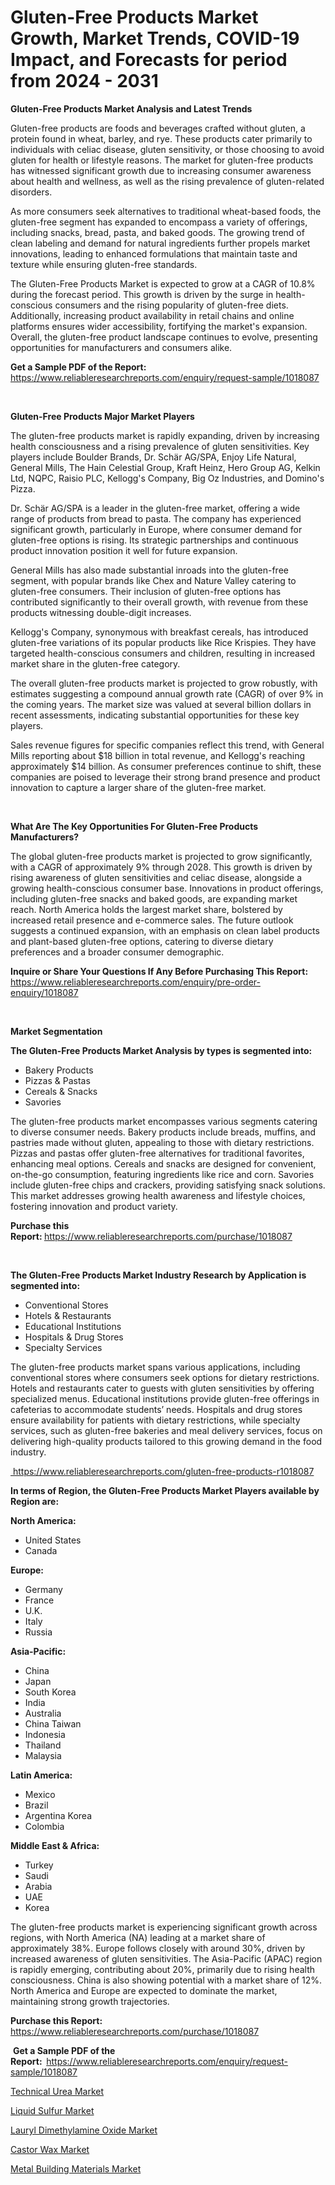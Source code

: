 <p><h1>Gluten-Free Products Market Growth, Market Trends, COVID-19 Impact, and Forecasts for period from 2024 - 2031</h1></p><p><strong>Gluten-Free Products Market Analysis and Latest Trends</strong></p>
<p><p>Gluten-free products are foods and beverages crafted without gluten, a protein found in wheat, barley, and rye. These products cater primarily to individuals with celiac disease, gluten sensitivity, or those choosing to avoid gluten for health or lifestyle reasons. The market for gluten-free products has witnessed significant growth due to increasing consumer awareness about health and wellness, as well as the rising prevalence of gluten-related disorders.</p><p>As more consumers seek alternatives to traditional wheat-based foods, the gluten-free segment has expanded to encompass a variety of offerings, including snacks, bread, pasta, and baked goods. The growing trend of clean labeling and demand for natural ingredients further propels market innovations, leading to enhanced formulations that maintain taste and texture while ensuring gluten-free standards.</p><p>The Gluten-Free Products Market is expected to grow at a CAGR of 10.8% during the forecast period. This growth is driven by the surge in health-conscious consumers and the rising popularity of gluten-free diets. Additionally, increasing product availability in retail chains and online platforms ensures wider accessibility, fortifying the market's expansion. Overall, the gluten-free product landscape continues to evolve, presenting opportunities for manufacturers and consumers alike.</p></p>
<p><strong>Get a Sample PDF of the Report:&nbsp;</strong> <a href="https://www.reliableresearchreports.com/enquiry/request-sample/1018087">https://www.reliableresearchreports.com/enquiry/request-sample/1018087</a></p>
<p>&nbsp;</p>
<p><strong>Gluten-Free Products Major Market Players</strong></p>
<p><p>The gluten-free products market is rapidly expanding, driven by increasing health consciousness and a rising prevalence of gluten sensitivities. Key players include Boulder Brands, Dr. Schär AG/SPA, Enjoy Life Natural, General Mills, The Hain Celestial Group, Kraft Heinz, Hero Group AG, Kelkin Ltd, NQPC, Raisio PLC, Kellogg's Company, Big Oz Industries, and Domino's Pizza.</p><p>Dr. Schär AG/SPA is a leader in the gluten-free market, offering a wide range of products from bread to pasta. The company has experienced significant growth, particularly in Europe, where consumer demand for gluten-free options is rising. Its strategic partnerships and continuous product innovation position it well for future expansion.</p><p>General Mills has also made substantial inroads into the gluten-free segment, with popular brands like Chex and Nature Valley catering to gluten-free consumers. Their inclusion of gluten-free options has contributed significantly to their overall growth, with revenue from these products witnessing double-digit increases.</p><p>Kellogg's Company, synonymous with breakfast cereals, has introduced gluten-free variations of its popular products like Rice Krispies. They have targeted health-conscious consumers and children, resulting in increased market share in the gluten-free category.</p><p>The overall gluten-free products market is projected to grow robustly, with estimates suggesting a compound annual growth rate (CAGR) of over 9% in the coming years. The market size was valued at several billion dollars in recent assessments, indicating substantial opportunities for these key players.</p><p>Sales revenue figures for specific companies reflect this trend, with General Mills reporting about $18 billion in total revenue, and Kellogg's reaching approximately $14 billion. As consumer preferences continue to shift, these companies are poised to leverage their strong brand presence and product innovation to capture a larger share of the gluten-free market.</p></p>
<p>&nbsp;</p>
<p><strong>What Are The Key Opportunities For Gluten-Free Products Manufacturers?</strong></p>
<p><p>The global gluten-free products market is projected to grow significantly, with a CAGR of approximately 9% through 2028. This growth is driven by rising awareness of gluten sensitivities and celiac disease, alongside a growing health-conscious consumer base. Innovations in product offerings, including gluten-free snacks and baked goods, are expanding market reach. North America holds the largest market share, bolstered by increased retail presence and e-commerce sales. The future outlook suggests a continued expansion, with an emphasis on clean label products and plant-based gluten-free options, catering to diverse dietary preferences and a broader consumer demographic.</p></p>
<p><strong>Inquire or Share Your Questions If Any Before Purchasing This Report:</strong> <a href="https://www.reliableresearchreports.com/enquiry/pre-order-enquiry/1018087">https://www.reliableresearchreports.com/enquiry/pre-order-enquiry/1018087</a></p>
<p>&nbsp;</p>
<p><strong>Market Segmentation</strong></p>
<p><strong>The Gluten-Free Products Market Analysis by types is segmented into:</strong></p>
<p><ul><li>Bakery Products</li><li>Pizzas & Pastas</li><li>Cereals & Snacks</li><li>Savories</li></ul></p>
<p><p>The gluten-free products market encompasses various segments catering to diverse consumer needs. Bakery products include breads, muffins, and pastries made without gluten, appealing to those with dietary restrictions. Pizzas and pastas offer gluten-free alternatives for traditional favorites, enhancing meal options. Cereals and snacks are designed for convenient, on-the-go consumption, featuring ingredients like rice and corn. Savories include gluten-free chips and crackers, providing satisfying snack solutions. This market addresses growing health awareness and lifestyle choices, fostering innovation and product variety.</p></p>
<p><strong>Purchase this Report:&nbsp;</strong><a href="https://www.reliableresearchreports.com/purchase/1018087">https://www.reliableresearchreports.com/purchase/1018087</a></p>
<p>&nbsp;</p>
<p><strong>The Gluten-Free Products Market Industry Research by Application is segmented into:</strong></p>
<p><ul><li>Conventional Stores</li><li>Hotels & Restaurants</li><li>Educational Institutions</li><li>Hospitals & Drug Stores</li><li>Specialty Services</li></ul></p>
<p><p>The gluten-free products market spans various applications, including conventional stores where consumers seek options for dietary restrictions. Hotels and restaurants cater to guests with gluten sensitivities by offering specialized menus. Educational institutions provide gluten-free offerings in cafeterias to accommodate students’ needs. Hospitals and drug stores ensure availability for patients with dietary restrictions, while specialty services, such as gluten-free bakeries and meal delivery services, focus on delivering high-quality products tailored to this growing demand in the food industry.</p></p>
<p><a href="https://www.reliableresearchreports.com/gluten-free-products-r1018087">&nbsp;https://www.reliableresearchreports.com/gluten-free-products-r1018087</a></p>
<p><strong>In terms of Region, the Gluten-Free Products Market Players available by Region are:</strong></p>
<p>
    <p> <strong> North America: </strong>
        <ul>
            <li>United States</li>
            <li>Canada</li>
        </ul>
        </p> 
    <p> <strong> Europe: </strong>
        <ul>
            <li>Germany</li>
            <li>France</li>
            <li>U.K.</li>
            <li>Italy</li>
            <li>Russia</li>
        </ul>
        </p> 
    <p> <strong> Asia-Pacific: </strong>
        <ul>
            <li>China</li>
            <li>Japan</li>
            <li>South Korea</li>
            <li>India</li>
            <li>Australia</li>
            <li>China Taiwan</li>
            <li>Indonesia</li>
            <li>Thailand</li>
            <li>Malaysia</li>
        </ul>
        </p> 
    <p> <strong> Latin America: </strong>
        <ul>
            <li>Mexico</li>
            <li>Brazil</li>
            <li>Argentina Korea</li>
            <li>Colombia</li>
        </ul>
        </p> 
    <p> <strong> Middle East & Africa: </strong>
        <ul>
            <li>Turkey</li>
            <li>Saudi</li>
            <li>Arabia</li>
            <li>UAE</li>
            <li>Korea</li>
        </ul>
    </p>
    </p>
<p><p>The gluten-free products market is experiencing significant growth across regions, with North America (NA) leading at a market share of approximately 38%. Europe follows closely with around 30%, driven by increased awareness of gluten sensitivities. The Asia-Pacific (APAC) region is rapidly emerging, contributing about 20%, primarily due to rising health consciousness. China is also showing potential with a market share of 12%. North America and Europe are expected to dominate the market, maintaining strong growth trajectories.</p></p>
<p><strong>Purchase this Report: </strong><a href="https://www.reliableresearchreports.com/purchase/1018087">https://www.reliableresearchreports.com/purchase/1018087</a></p>
<p>&nbsp;<strong>Get a Sample PDF of the Report:&nbsp;&nbsp;</strong><a href="https://www.reliableresearchreports.com/enquiry/request-sample/1018087">https://www.reliableresearchreports.com/enquiry/request-sample/1018087</a></p>
<p><strong></strong></p>
<p><p><a href="https://www.linkedin.com/pulse/global-technical-urea-market-status-2024-2031-forecast-sqxae?trackingId=MaDZBzHGRX%2B0T8Fewxh72g%3D%3D">Technical Urea Market</a></p><p><a href="https://issuu.com/reportprime-2/docs/liquid-sulfur-market-size-2030.pptx_6a1fbad3c584b0">Liquid Sulfur Market</a></p><p><a href="https://medium.com/@stephen.russell7684/the-lauryl-dimethylamine-oxide-market-is-experiencing-higher-than-anticipated-demand-compared-to-7862837d786e">Lauryl Dimethylamine Oxide Market</a></p><p><a href="https://medium.com/@stephen.russell7684/this-castor-wax-market-research-report-evaluates-the-key-market-trends-drivers-and-affecting-a58421004e4f">Castor Wax Market</a></p><p><a href="https://issuu.com/reportprime-2/docs/metal-building-materials-market-siz_7842cd76ffd926">Metal Building Materials Market</a></p></p>